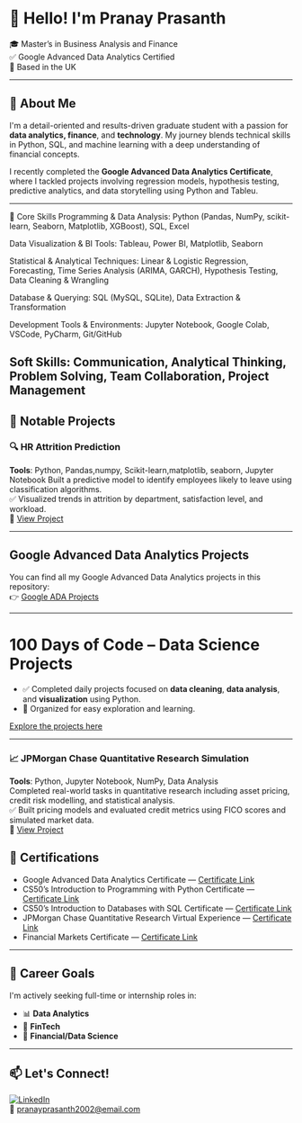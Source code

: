 # 👋 Hello! I'm Pranay Prasanth

🎓 Master’s in Business Analysis and Finance  
✅ Google Advanced Data Analytics Certified  
📍 Based in the UK 

---

## 🚀 About Me

I'm a detail-oriented and results-driven graduate student with a passion for **data analytics, finance**, and **technology**. My journey blends technical skills in Python, SQL, and machine learning with a deep understanding of financial concepts.

I recently completed the **Google Advanced Data Analytics Certificate**, where I tackled projects involving regression models, hypothesis testing, predictive analytics, and data storytelling using Python and Tableu.

---

🧠 Core Skills
Programming & Data Analysis: Python (Pandas, NumPy, scikit-learn, Seaborn, Matplotlib, XGBoost), SQL, Excel 

Data Visualization & BI Tools: Tableau, Power BI, Matplotlib, Seaborn

Statistical & Analytical Techniques: Linear & Logistic Regression, Forecasting, Time Series Analysis (ARIMA, GARCH), Hypothesis Testing, Data Cleaning & Wrangling

Database & Querying: SQL (MySQL, SQLite), Data Extraction & Transformation

Development Tools & Environments: Jupyter Notebook, Google Colab, VSCode, PyCharm, Git/GitHub

Soft Skills: Communication, Analytical Thinking, Problem Solving, Team Collaboration, Project Management
---

## 🧪 Notable Projects

### 🔍 HR Attrition Prediction  
**Tools**: Python, Pandas,numpy, Scikit-learn,matplotlib, seaborn, Jupyter Notebook 
Built a predictive model to identify employees likely to leave using classification algorithms.  
✅ Visualized trends in attrition by department, satisfaction level, and workload.  
📂 [View Project](https://github.com/PranayPrasanth/HR-Attrition-Prediction)

---

## Google Advanced Data Analytics Projects

You can find all my Google Advanced Data Analytics projects in this repository:  
👉 [Google ADA Projects](https://github.com/PranayPrasanth/Google_Analytics_Projects)

---

# 100 Days of Code – Data Science Projects

- ✅ Completed daily projects focused on **data cleaning**, **data analysis**, and **visualization** using Python.  
- 📂 Organized for easy exploration and learning.

[Explore the projects here](https://github.com/PranayPrasanth/100DaysOfCode-DataScience-Projects)

---

### 📈 JPMorgan Chase Quantitative Research Simulation  
**Tools**: Python, Jupyter Notebook, NumPy, Data Analysis  
Completed real-world tasks in quantitative research including asset pricing, credit risk modelling, and statistical analysis.  
✅ Built pricing models and evaluated credit metrics using FICO scores and simulated market data.  
📂 [View Project]([https://github.com/PranayPrasanth/JPMorgan-Quantitative-Research-Project](https://github.com/PranayPrasanth/JPMorgan_QR_Sim))





## 🏅 Certifications

-  Google Advanced Data Analytics Certificate — [Certificate Link](https://www.coursera.org/account/accomplishments/professional-cert/Y61KHAKGCI7W)  
-  CS50’s Introduction to Programming with Python Certificate — [Certificate Link](https://certificates.cs50.io/7e337df6-e389-404c-875a-aae1aab68caa.pdf?size=letter)  
-  CS50’s Introduction to Databases with SQL Certificate — [Certificate Link](https://certificates.cs50.io/2cc7b683-76f5-4398-bb78-843f624667ab.pdf?size=letter)  
-  JPMorgan Chase Quantitative Research Virtual Experience — [Certificate Link](https://forage-uploads-prod.s3.amazonaws.com/completion-certificates/Sj7temL583QAYpHXD/bWqaecPDbYAwSDqJy_Sj7temL583QAYpHXD_NLfCuhaKexjXy7xaq_1739396883234_completion_certificate.pdf)  
-  Financial Markets Certificate — [Certificate Link](https://www.coursera.org/account/accomplishments/verify/GBPSNNCGYW7L)



---

## 💼 Career Goals

I'm actively seeking full-time or internship roles in:

- 📊 **Data Analytics**
- 🧠 **FinTech**
- 🏦 **Financial/Data Science**


---

## 📫 Let's Connect!

[![LinkedIn](https://img.shields.io/badge/LinkedIn-blue?style=flat&logo=linkedin&logoColor=white)](https://www.linkedin.com/in/pranayprasanth/)  
📧 [pranayprasanth2002@email.com](mailto:pranayprasanth2002@email.com)





